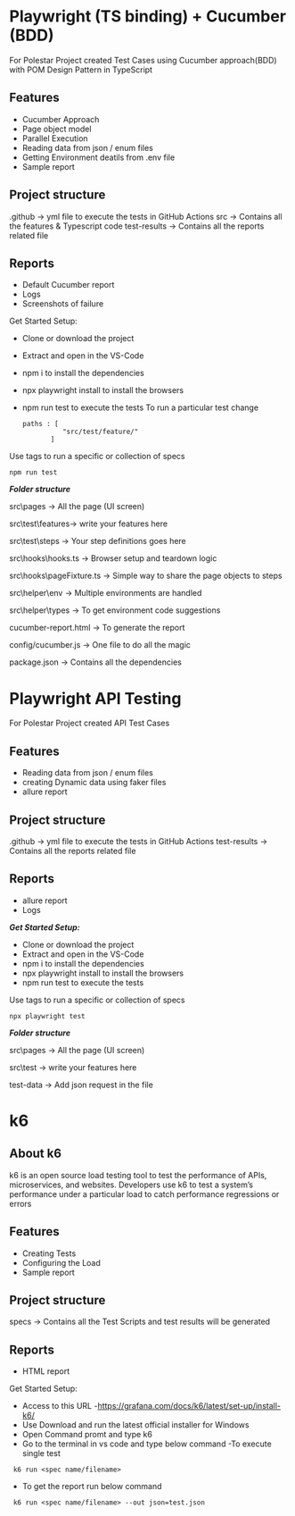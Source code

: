 # Playwright (TS binding) + Cucumber (BDD)
For Polestar Project created Test Cases using Cucumber approach(BDD) with POM Design Pattern in TypeScript

## Features
- Cucumber Approach
- Page object model
- Parallel Execution
- Reading data from json / enum files
- Getting Environment deatils from .env file
- Sample report


## Project structure
.github -> yml file to execute the tests in GitHub Actions
src -> Contains all the features & Typescript code
test-results -> Contains all the reports related file

## Reports
- Default Cucumber report
- Logs
- Screenshots of failure

Get Started
Setup:
- Clone or download the project
- Extract and open in the VS-Code
- npm i to install the dependencies
- npx playwright install to install the browsers
- npm run test to execute the tests
To run a particular test change
  
  ```
  paths : [
            "src/test/feature/"
         ]             
Use tags to run a specific or collection of specs

```
npm run test 
```
***Folder structure***

src\pages ->   All the page (UI screen)
                                        
src\test\features-> write your features here 

src\test\steps ->  Your step definitions goes here 

src\hooks\hooks.ts -> Browser setup and teardown logic 

src\hooks\pageFixture.ts -> Simple way to share the page objects to steps 

src\helper\env -> Multiple environments are handled 

src\helper\types -> To get environment code suggestions

cucumber-report.html  -> To generate the report

config/cucumber.js -> One file to do all the magic

package.json -> Contains all the dependencies




# Playwright API Testing
For Polestar Project created API Test Cases 

## Features
- Reading data from json / enum files
- creating Dynamic data using faker files
- allure report


## Project structure
.github -> yml file to execute the tests in GitHub Actions
test-results -> Contains all the reports related file

## Reports
- allure report
- Logs

***Get Started Setup:***

- Clone or download the project
- Extract and open in the VS-Code
- npm i to install the dependencies
- npx playwright install to install the browsers
- npm run test to execute the tests
          
Use tags to run a specific or collection of specs

```
npx playwright test 
```


***Folder structure***

src\pages ->   All the page (UI screen)
                                        
src\test -> write your features here 

test-data ->  Add json request in the file





# k6
## About k6
k6 is an open source load testing tool to test the performance of APIs, microservices, and websites. Developers use k6 to test a system’s performance under a particular load to catch performance regressions or errors

## Features
- Creating Tests
- Configuring the Load
- Sample report


## Project structure
specs -> Contains all the Test Scripts and test results will be generated

## Reports
- HTML report


Get Started
Setup:
- Access to this URL -https://grafana.com/docs/k6/latest/set-up/install-k6/
- Use Download and run the latest official installer for Windows
- Open Command promt and type k6
- Go to the terminal in vs code and type below command -To execute single test
```
 k6 run <spec name/filename>
````
- To get the report run below command
```
 k6 run <spec name/filename> --out json=test.json
````